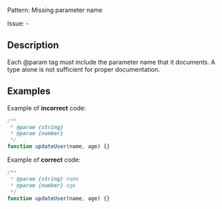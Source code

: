 Pattern: Missing parameter name

Issue: -

## Description

Each @param tag must include the parameter name that it documents. A type alone is not sufficient for proper documentation.

## Examples

Example of **incorrect** code:
```javascript
/**
 * @param {string}
 * @param {number}
 */
function updateUser(name, age) {}
```

Example of **correct** code:
```javascript
/**
 * @param {string} name
 * @param {number} age
 */
function updateUser(name, age) {}
```